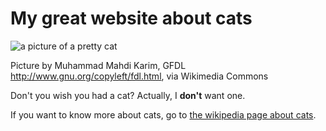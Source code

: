 # My great website about cats

![a picture of a pretty cat](https://upload.wikimedia.org/wikipedia/commons/thumb/e/ee/Domestic_cat_felis_catus.jpg/256px-Domestic_cat_felis_catus.jpg)

Picture by Muhammad Mahdi Karim, GFDL <http://www.gnu.org/copyleft/fdl.html>, via Wikimedia Commons

Don't you wish you had a cat? Actually, I **don't** want one.

If you want to know more about cats, go to [the wikipedia page about cats](https://en.wikipedia.org/wiki/Cat).
